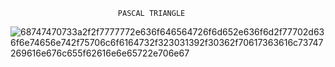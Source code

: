                             PASCAL TRIANGLE
![68747470733a2f2f7777772e636f646564726f6d652e636f6d2f77702d636f6e74656e742f75706c6f6164732f323031392f30362f70617363616c73747269616e676c655f62616e6e65722e706e67](https://github.com/geeflows44/alx-interview/assets/57746361/00cde748-2eab-4c8d-aa65-d31fe27da351)
